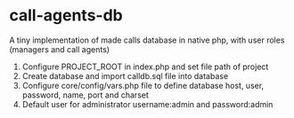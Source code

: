 # call-agents-db
A tiny implementation of made calls database in native php, with user roles (managers and call agents)

1) Configure PROJECT_ROOT in index.php and set file path of project
2) Create database and import calldb.sql file into database
3) Configure core/config/vars.php file to define database host, user, password, name, port and charset
4) Default user for administrator username:admin and password:admin
